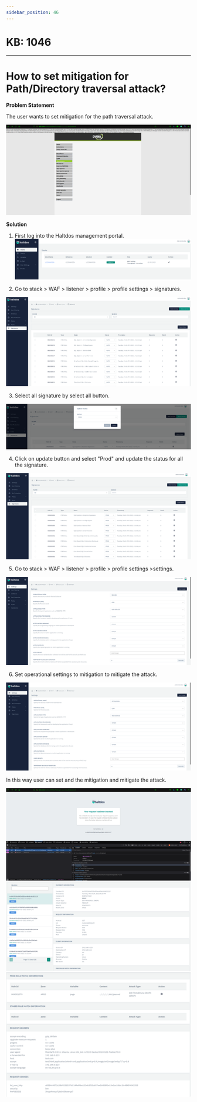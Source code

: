 ```yaml
---
sidebar_position: 46
---
```


# KB: 1046
-----------

# How to set mitigation for Path/Directory traversal attack?

**Problem Statement**

The user wants to set  mitigation for the path traversal attack.

![kb-1046](/img/waf/tutorials/q1.png)

**Solution**

1. First log into the Haltdos management portal.
![kb-1046](/img/waf/tutorials/q2.png)

2. Go to stack > WAF > listener > profile > profile settings > signatures.

![kb-1046](/img/waf/tutorials/q3.png)

 3. Select all signature by select all button.

![kb-1046](/img/waf/tutorials/q4.png)

 4. Click on update button and select "Prod" and update the status for all the signature.

![kb-1046](/img/waf/tutorials/q5.png)

 5. Go to stack > WAF > listener > profile > profile settings >settings.

![kb-1046](/img/waf/tutorials/q6.png)

 6. Set operational settings to mitigation to mitigate the attack.

![kb-1046](/img/waf/tutorials/q7.png)

In this way user can set and the mitigation and mitigate the attack.

![kb-1046](/img/waf/tutorials/q8.png)
![kb-1046](/img/waf/tutorials/q9.png)
![kb-1046](/img/waf/tutorials/q10.png)

